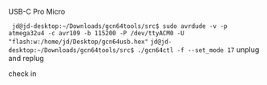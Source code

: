USB-C Pro Micro

``` jd@jd-desktop:~/Downloads/gcn64tools/src$ sudo avrdude -v -p atmega32u4 -c avr109 -b 115200 -P /dev/ttyACM0 -U "flash:w:/home/jd/Desktop/gcn64usb.hex"```
``` jd@jd-desktop:~/Downloads/gcn64tools/src$ ./gcn64ctl -f --set_mode 17 ```
unplug and replug

check in

